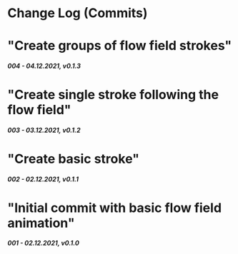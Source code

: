# Change Log (Commits)

<!--
Major.Minor.Patch:

Major:
- New Feature(s) that break API
- Stable release

Minor:
- New feature
- Feature change
- Feature removal
- Dependencies minor/major update
- Security fix

Patch:
- New content
- Update content
- Content removal
- Dependencies patch update
- Layout improvement
- Performance improvement
-->


<!-- "In this commit I ..." -->


# "Create groups of flow field strokes"
##### 004 - 04.12.2021, v0.1.3


# "Create single stroke following the flow field"
##### 003 - 03.12.2021, v0.1.2


# "Create basic stroke"
##### 002 - 02.12.2021, v0.1.1


# "Initial commit with basic flow field animation"
##### 001 - 02.12.2021, v0.1.0